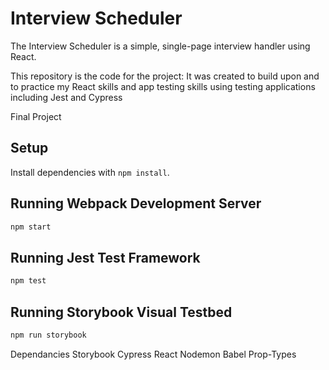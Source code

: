 # Interview Scheduler
The Interview Scheduler is a simple, single-page interview handler using React.

This repository is the code for the project: It was created to build upon and to practice my React skills and app testing skills using testing applications including Jest and Cypress

Final Project 

## Setup
Install dependencies with `npm install`.

## Running Webpack Development Server
```sh
npm start
```

## Running Jest Test Framework
```sh
npm test
```

## Running Storybook Visual Testbed
```sh
npm run storybook
```
Dependancies 
Storybook
Cypress
React
Nodemon
Babel
Prop-Types
